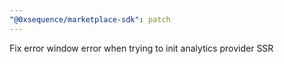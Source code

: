 ```yaml
---
"@0xsequence/marketplace-sdk": patch
---
```


Fix error window error when trying to init analytics provider SSR
